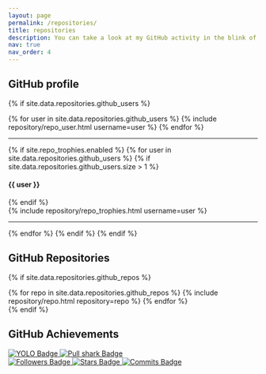 ```yaml
---
layout: page
permalink: /repositories/
title: repositories
description: You can take a look at my GitHub activity in the blink of an eye.
nav: true
nav_order: 4
---
```


## GitHub profile

{% if site.data.repositories.github_users %}
<div class="repositories d-flex flex-wrap flex-md-row flex-column justify-content-between align-items-center">
  {% for user in site.data.repositories.github_users %}
    {% include repository/repo_user.html username=user %}
  {% endfor %}
</div>

---

{% if site.repo_trophies.enabled %}
{% for user in site.data.repositories.github_users %}
  {% if site.data.repositories.github_users.size > 1 %}
  <h4>{{ user }}</h4>
  {% endif %}
  <div class="repositories d-flex flex-wrap flex-md-row flex-column justify-content-between align-items-center">
  {% include repository/repo_trophies.html username=user %}
  </div>

  ---

{% endfor %}
{% endif %}
{% endif %}

## GitHub Repositories

{% if site.data.repositories.github_repos %}
<div class="repositories d-flex flex-wrap flex-md-row flex-column justify-content-between align-items-center">
  {% for repo in site.data.repositories.github_repos %}
    {% include repository/repo.html repository=repo %}
  {% endfor %}
</div>
{% endif %}

## GitHub Achievements

<div>
  <a href="https://github.com/amindarijani">
    <img src="https://img.shields.io/badge/YOLO-3CAE1D?logo=github&logoColor=white" alt="YOLO Badge">
    <img src="https://img.shields.io/badge/Pull%20shark-2EA9A1?logo=github&logoColor=white" alt="Pull shark Badge">
    <!-- Add more badges with similar structure -->
  </a>
</div>


<div>
  <a href="https://github.com/amindarijani">
    <img src="https://img.shields.io/github/followers/amindarijani?label=Followers&style=social" alt="Followers Badge">
    <img src="https://img.shields.io/github/stars/amindarijani?label=Stars&style=social" alt="Stars Badge">
    <img src="https://img.shields.io/github/commits-since/amindarijani/latest/main?label=Commits&logo=github" alt="Commits Badge">
    <!-- Add more badges with similar structure -->
  </a>
</div>

